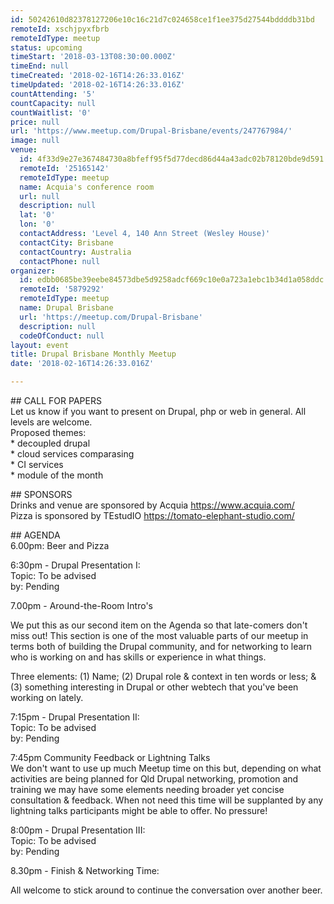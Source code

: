 ```yaml
---
id: 50242610d82378127206e10c16c21d7c024658ce1f1ee375d27544bddddb31bd
remoteId: xschjpyxfbrb
remoteIdType: meetup
status: upcoming
timeStart: '2018-03-13T08:30:00.000Z'
timeEnd: null
timeCreated: '2018-02-16T14:26:33.016Z'
timeUpdated: '2018-02-16T14:26:33.016Z'
countAttending: '5'
countCapacity: null
countWaitlist: '0'
price: null
url: 'https://www.meetup.com/Drupal-Brisbane/events/247767984/'
image: null
venue:
  id: 4f33d9e27e367484730a8bfeff95f5d77decd86d44a43adc02b78120bde9d591
  remoteId: '25165142'
  remoteIdType: meetup
  name: Acquia's conference room
  url: null
  description: null
  lat: '0'
  lon: '0'
  contactAddress: 'Level 4, 140 Ann Street (Wesley House)'
  contactCity: Brisbane
  contactCountry: Australia
  contactPhone: null
organizer:
  id: edbb0685be39eebe84573dbe5d9258adcf669c10e0a723a1ebc1b34d1a058ddc
  remoteId: '5879292'
  remoteIdType: meetup
  name: Drupal Brisbane
  url: 'https://meetup.com/Drupal-Brisbane'
  description: null
  codeOfConduct: null
layout: event
title: Drupal Brisbane Monthly Meetup
date: '2018-02-16T14:26:33.016Z'

---
```

<p>## CALL FOR PAPERS<br/>Let us know if you want to present on Drupal, php or web in general. All levels are welcome.<br/>Proposed themes:<br/>* decoupled drupal<br/>* cloud services comparasing<br/>* CI services<br/>* module of the month</p> <p>## SPONSORS<br/>Drinks and venue are sponsored by Acquia <a href="https://www.acquia.com/" class="linkified">https://www.acquia.com/</a><br/>Pizza is sponsored by TEstudIO <a href="https://tomato-elephant-studio.com/" class="linkified">https://tomato-elephant-studio.com/</a></p> <p>## AGENDA<br/>6.00pm: Beer and Pizza</p> <p>6:30pm - Drupal Presentation I:<br/>Topic: To be advised<br/>by: Pending</p> <p>7.00pm - Around-the-Room Intro's</p> <p>We put this as our second item on the Agenda so that late-comers don't miss out! This section is one of the most valuable parts of our meetup in terms both of building the Drupal community, and for networking to learn who is working on and has skills or experience in what things.</p> <p>Three elements: (1) Name; (2) Drupal role &amp; context in ten words or less; &amp; (3) something interesting in Drupal or other webtech that you've been working on lately.</p> <p>7:15pm - Drupal Presentation II:<br/>Topic: To be advised<br/>by: Pending</p> <p>7:45pm Community Feedback or Lightning Talks<br/>We don't want to use up much Meetup time on this but, depending on what activities are being planned for Qld Drupal networking, promotion and training we may have some elements needing broader yet concise consultation &amp; feedback. When not need this time will be supplanted by any lightning talks participants might be able to offer. No pressure!</p> <p>8:00pm - Drupal Presentation III:<br/>Topic: To be advised<br/>by: Pending</p> <p>8.30pm - Finish &amp; Networking Time:</p> <p>All welcome to stick around to continue the conversation over another beer.</p>

